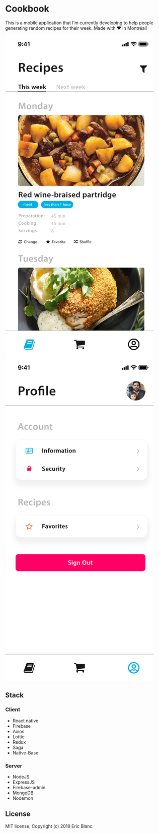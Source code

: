 # Cookbook

This is a mobile application that I'm currently developing to help people generating random recipes for their week. Made with ❤️ in Montréal!

![Image](Recipes.png)
![Image](Profile.png)

## Stack

### Client

- React native
- Firebase
- Axios
- Lottie
- Redux
- Saga
- Native-Base

### Server

- NodeJS
- ExpressJS
- Firebase-admin
- MongoDB
- Nodemon

## License

MIT license, Copyright (c) 2019 Eric Blanc.
